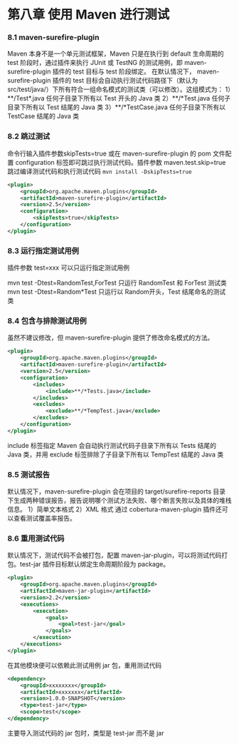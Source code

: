# 第八章 使用 Maven 进行测试

### 8.1 maven-surefire-plugin

Maven 本身不是一个单元测试框架，Maven 只是在执行到 default 生命周期的 test 阶段时，通过插件来执行 JUnit 或 TestNG 的测试用例，即 maven-surefire-plugin 插件的 test 目标与 test 阶段绑定。
在默认情况下， maven-surefire-plugin 插件的 test 目标会自动执行测试代码路径下（默认为 src/test/java/）下所有符合一组命名模式的测试类（可以修改）。这组模式为：
1）\*\*/Test\*.java        任何子目录下所有以 Test 开头的 Java 类
2）\*\*/\*Test.java        任何子目录下所有以 Test 结尾的 Java 类
3）\*\*/\*TestCase.java        任何子目录下所有以 TestCase 结尾的 Java 类

### 8.2 跳过测试

命令行输入插件参数skipTests=true 或在  maven-surefire-plugin 的 pom 文件配置 configuration 标签即可跳过执行测试代码。插件参数 maven.test.skip=true 跳过编译测试代码和执行测试代码
```mvn install -DskipTests=true```

```xml
<plugin>
    <groupId>org.apache.maven.plugins</groupId>
    <artifactId>maven-surefire-plugin</artifactId>
    <version>2.5</version>
    <configuration>
        <skipTests>true</skipTests>
    </configuration>
</plugin>
```

### 8.3 运行指定测试用例
插件参数 test=xxx 可以只运行指定测试用例

mvn test -Dtest=RandomTest,ForTest        只运行 RandomTest 和 ForTest 测试类  
mvn test -Dtest=Random\*Test        只运行以 Random开头，Test 结尾命名的测试类  

### 8.4 包含与排除测试用例

虽然不建议修改，但 maven-surefire-plugin 提供了修改命名模式的方法。
```xml
<plugin>
    <groupId>org.apache.maven.plugins</groupId>
    <artifactId>maven-surefire-plugin</artifactId>
    <version>2.5</version>
    <configuration>
        <includes>
            <include>**/*Tests.java</include>
        </includes>
        <excludes>
            <exclude>**/*TempTest.java</exclude>
        </excludes>
    </configuration>
</plugin>
```
include 标签指定 Maven 会自动执行测试代码子目录下所有以 Tests 结尾的 Java 类，并用 exclude 标签排除了子目录下所有以 TempTest 结尾的 Java 类

### 8.5 测试报告

默认情况下，maven-surefire-plugin 会在项目的 target/surefire-reports 目录下生成两种错误报告，报告说明哪个测试方法失败、哪个断言失败以及具体的堆栈信息。
1）简单文本格式
2）XML 格式
通过 cobertura-maven-plugin 插件还可以查看测试覆盖率报告。

### 8.6 重用测试代码

默认情况下，测试代码不会被打包，配置 maven-jar-plugin，可以将测试代码打包。test-jar 插件目标默认绑定生命周期阶段为 package。
```xml
<plugin>
    <groupId>org.apache.maven.plugins</groupId>
    <artifactId>maven-jar-plugin</artifactId>
    <version>2.2</version>
    <executions>
        <execution>
            <goals>
                <goal>test-jar</goal>
            </goals>
        </execution>
    </executions>
</plugin>
```
在其他模块便可以依赖此测试用例 jar 包，重用测试代码
```xml
<dependency>
    <groupId>xxxxxxxx</groupId>
    <artifactId>xxxxxxx</artifactId>
    <version>1.0.0-SNAPSHOT</version>
    <type>test-jar</type>
    <scope>test</scope>
</dependency>
```
主要导入测试代码的 jar 包时，类型是 test-jar 而不是 jar

























